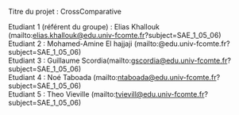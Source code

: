 Titre du projet : CrossComparative

Etudiant 1 (référent du groupe) :  Elias Khallouk (mailto:elias.khallouk@edu.univ-fcomte.fr?subject=SAE_1_05_06)<br>
Etudiant 2 : Mohamed-Amine El hajjaji (mailto:@edu.univ-fcomte.fr?subject=SAE_1_05_06)<br>
Etudiant 3 : Guillaume Scordia(mailto:gscordia@edu.univ-fcomte.fr?subject=SAE_1_05_06)<br>
Etudiant 4 : Noé Taboada (mailto:ntaboada@edu.univ-fcomte.fr?subject=SAE_1_05_06)<br>
Etudiant 5 : Theo Vieville (mailto:tvievill@edu.univ-fcomte.fr?subject=SAE_1_05_06) 
